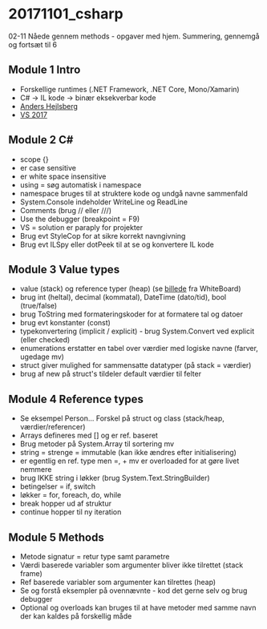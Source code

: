 # 20171101_csharp

02-11 Nåede gennem methods - opgaver med hjem. Summering, gennemgå og fortsæt til 6

## Module 1 Intro
- Forskellige runtimes (.NET Framework, .NET Core, Mono/Xamarin)
- C# -> IL kode -> binær eksekverbar kode
- [Anders Hejlsberg](https://en.wikipedia.org/wiki/Anders_Hejlsberg)
- [VS 2017](https://www.visualstudio.com/)

## Module 2 C#
- scope {}
- er case sensitive
- er white space insensitive
- using = søg automatisk i namespace
- namespace bruges til at struktere kode og undgå navne sammenfald
- System.Console indeholder WriteLine og ReadLine
- Comments (brug // eller ///)
- Use the debugger (breakpoint = F9)
- VS = solution er paraply for projekter
- Brug evt StyleCop for at sikre korrekt navngivning
- Brug evt ILSpy eller dotPeek til at se og konvertere IL kode

## Module 3 Value types

- value (stack) og reference typer (heap) (se [billede](https://github.com/devcronberg/20171101_csharp/blob/master/ReadMe/CSHSHJ-32-1-live.png) fra WhiteBoard)
- brug int (heltal), decimal (kommatal), DateTime (dato/tid), bool (true/false)
- brug ToString med formateringskoder for at formatere tal og datoer
- brug evt konstanter (const)  
- typekonvertering (implicit / explicit) - brug System.Convert ved explicit (eller checked)
- enumerations erstatter en tabel over værdier med logiske navne (farver, ugedage mv)
- struct giver mulighed for sammensatte datatyper (på stack = værdier)
- brug af new på struct's tildeler default værdier til felter

## Module 4 Reference types
- Se eksempel Person... Forskel på struct og class (stack/heap, værdier/referencer)
- Arrays defineres med [] og er ref. baseret
- Brug metoder på System.Array til sortering mv
- string = strenge = immutable (kan ikke ændres efter initialisering)
- er egentlig en ref. type men =, + mv er overloaded for at gøre livet nemmere
- brug IKKE string i løkker (brug System.Text.StringBuilder)
- betingelser = if, switch
- løkker = for, foreach, do, while
- break hopper ud af struktur
- continue hopper til ny iteration

## Module 5 Methods
- Metode signatur = retur type samt parametre
- Værdi baserede variabler som argumenter bliver ikke tilrettet (stack frame)
- Ref baserede variabler som argumenter kan tilrettes (heap)
- Se og forstå eksempler på ovennævnte - kod det gerne selv og brug debugger
- Optional og overloads kan bruges til at have metoder med samme navn der kan kaldes på forskellig måde
